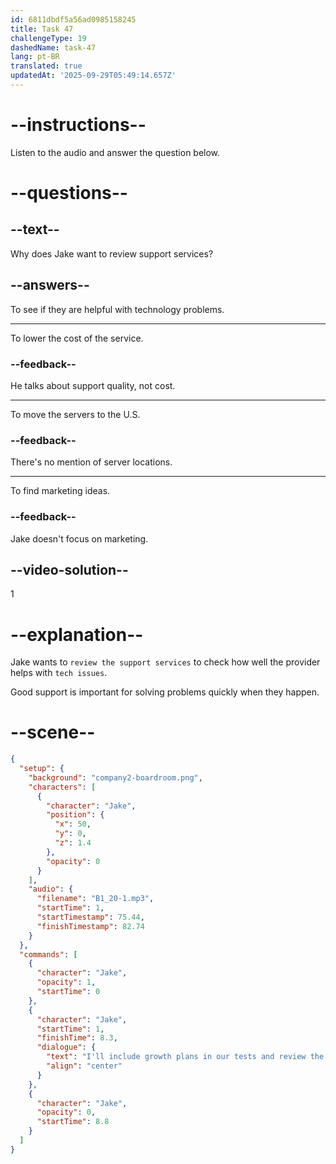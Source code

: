 ```yaml
---
id: 6811dbdf5a56ad0985158245
title: Task 47
challengeType: 19
dashedName: task-47
lang: pt-BR
translated: true
updatedAt: '2025-09-29T05:49:14.657Z'
---
```


<!-- (Audio) Jake: I'll include growth plans in our tests and review the support services to see how helpful they are with tech issues. -->

# --instructions--

Listen to the audio and answer the question below.

# --questions--

## --text--

Why does Jake want to review support services?

## --answers--

To see if they are helpful with technology problems.

---

To lower the cost of the service.

### --feedback--

He talks about support quality, not cost.

---

To move the servers to the U.S.

### --feedback--

There's no mention of server locations.

---

To find marketing ideas.

### --feedback--

Jake doesn't focus on marketing.

## --video-solution--

1

# --explanation--

Jake wants to `review the support services` to check how well the provider helps with `tech issues`.

Good support is important for solving problems quickly when they happen.

# --scene--

```json
{
  "setup": {
    "background": "company2-boardroom.png",
    "characters": [
      {
        "character": "Jake",
        "position": {
          "x": 50,
          "y": 0,
          "z": 1.4
        },
        "opacity": 0
      }
    ],
    "audio": {
      "filename": "B1_20-1.mp3",
      "startTime": 1,
      "startTimestamp": 75.44,
      "finishTimestamp": 82.74
    }
  },
  "commands": [
    {
      "character": "Jake",
      "opacity": 1,
      "startTime": 0
    },
    {
      "character": "Jake",
      "startTime": 1,
      "finishTime": 8.3,
      "dialogue": {
        "text": "I'll include growth plans in our tests and review the support services to see how helpful they are with tech issues.",
        "align": "center"
      }
    },
    {
      "character": "Jake",
      "opacity": 0,
      "startTime": 8.8
    }
  ]
}
```
